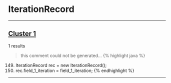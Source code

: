 # IterationRecord

***

## [Cluster 1](./1)
1 results
> this comment could not be generated...
{% highlight java %}
149. IterationRecord rec = new IterationRecord();
150. rec.field_1_iteration = field_1_iteration;
{% endhighlight %}

***


